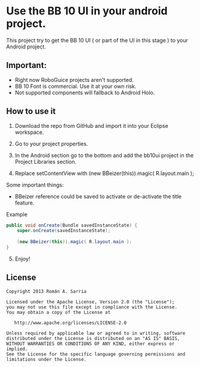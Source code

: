# Use the BB 10 UI in your android project.

This project try to get the BB 10 UI ( or part of the UI in this stage ) to your Android project.

## Important:
- Right now RoboGuice projects aren't supported.
- BB 10 Font is commercial. Use it at your own risk.
- Not supported components will fallback to Android Holo.

## How to use it

1) Download the repo from GitHub and import it into your Eclipse workspace.

2) Go to your project properties.

3) In the Android section go to the bottom and add the bb10ui project in the Project Libraries section.

4) Replace setContentView with (new BBeizer(this)).magic( R.layout.main );

Some important things:
- BBeizer reference could be saved to activate or de-activate the title feature.

Example
``` java
public void onCreate(Bundle savedInstanceState) {
    super.onCreate(savedInstanceState);
        
    (new BBeizer(this)).magic( R.layout.main );
}
```

5) Enjoy!

## License

    Copyright 2013 Román A. Sarria

    Licensed under the Apache License, Version 2.0 (the "License");
    you may not use this file except in compliance with the License.
    You may obtain a copy of the License at

       http://www.apache.org/licenses/LICENSE-2.0

    Unless required by applicable law or agreed to in writing, software
    distributed under the License is distributed on an "AS IS" BASIS,
    WITHOUT WARRANTIES OR CONDITIONS OF ANY KIND, either express or implied.
    See the License for the specific language governing permissions and
    limitations under the License.